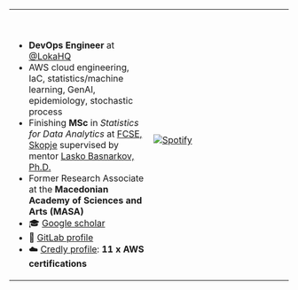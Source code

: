 <table width="100%"> 
  <tr>
  <td width="50%">

&nbsp;<p align="center">
    <ul>
      <li> <b> DevOps Engineer</b> at <a href="https://github.com/LokaHQ">@LokaHQ</a> </li> 
      <li> AWS cloud engineering, IaC, statistics/machine learning, GenAI, epidemiology, stochastic process </li> 
    <li> Finishing <b>MSc</b> in <i>Statistics for Data Analytics</i> at <a href="https://www.finki.ukim.mk/en">FCSE, Skopje</a> supervised by mentor <a href="https://scholar.google.com/citations?hl=en&user=rE6vD68AAAAJ">Lasko Basnarkov, Ph.D.</a> </li>
    <li> Former Research Associate at the <b>Macedonian Academy of Sciences and Arts (MASA)</b> </li>
    <li> 🎓 [Google scholar](https://scholar.google.com/citations?user=OIC1DB0AAAAJ&hl=en&oi=ao) </li>
    <li> 🐙 [GitLab profile](https://gitlab.com/zelenkastiot)</li>
    <li> ☁️ [Credly profile](https://www.credly.com/users/kiril-zelenkovski): <b>11 x AWS certifications</b> 
    </ul>
  </p>
  </td>
    
    
  <td width="50%">


&nbsp; <br> [![Spotify](https://zelenkastiot.vercel.app/api/spotify?background_color=0b0d0a&border_color=ffffff)](https://open.spotify.com/user/31i6q3pm3mzg3zqw6ibtnv4bhr2y)
  
  <br> 
 
<!--   <p align="center">
  <img src="https://github.com/devicons/devicon/blob/master/icons/python/python-original-wordmark.svg" title="Python" **alt="Python" width="40" height="40"/>
  <img alt="R" width="40" height="40" src="https://github.com/devicons/devicon/blob/master/icons/r/r-plain.svg" /> 
  <img alt="Matlab" width="40" height="40" src="https://raw.githubusercontent.com/github/explore/80688e429a7d4ef2fca1e82350fe8e3517d3494d/topics/matlab/matlab.png" /> 
  <img src="https://github.com/devicons/devicon/blob/master/icons/git/git-original-wordmark.svg" title="Git" **alt="Git" width="40" height="40"/>
  <img src="https://github.com/devicons/devicon/blob/master/icons/docker/docker-original-wordmark.svg" title="Docker" width="40" height="40"/>
  <img src="https://github.com/devicons/devicon/blob/master/icons/pandas/pandas-original-wordmark.svg" title="Pandas" **alt="Pandas" width="40" height="40"/>
  <img src="https://github.com/devicons/devicon/blob/master/icons/numpy/numpy-original-wordmark.svg" title="Numpy" **alt="Numpy" width="40" height="40"/>
  <img src="https://github.com/devicons/devicon/blob/master/icons/latex/latex-original.svg" title="LaTeX" **alt="latex" width="40" height="40"/> -->
  </p>
</td>
</table>


